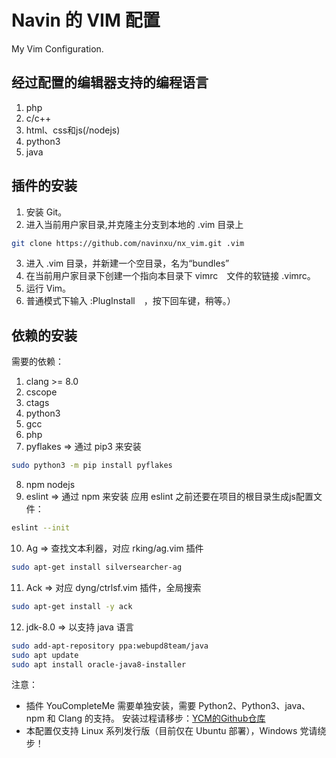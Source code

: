 # Navin 的 VIM 配置
My Vim Configuration.

## 经过配置的编辑器支持的编程语言
1. php
2. c/c++
3. html、css和js(/nodejs)
4. python3
5. java

## 插件的安装
1. 安装 Git。
2. 进入当前用户家目录,并克隆主分支到本地的 .vim 目录上
```sh
git clone https://github.com/navinxu/nx_vim.git .vim
```
3. 进入 .vim 目录，并新建一个空目录，名为“bundles”
4. 在当前用户家目录下创建一个指向本目录下 vimrc　文件的软链接 .vimrc。
5. 运行 Vim。
6. 普通模式下输入 :PlugInstall　，按下回车键，稍等。）

## 依赖的安装
需要的依赖：
1. clang >= 8.0
2. cscope
3. ctags
4. python3
5. gcc
6. php
7. pyflakes => 通过 pip3 来安装
```sh
sudo python3 -m pip install pyflakes
```
8. npm nodejs
9. eslint => 通过 npm 来安装
应用 eslint 之前还要在项目的根目录生成js配置文件：
```sh
eslint --init
```
10. Ag => 查找文本利器，对应 rking/ag.vim 插件
```sh
sudo apt-get install silversearcher-ag
```
11. Ack => 对应 dyng/ctrlsf.vim 插件，全局搜索
```sh
sudo apt-get install -y ack
```
12. jdk-8.0 => 以支持 java 语言
```sh
sudo add-apt-repository ppa:webupd8team/java
sudo apt update
sudo apt install oracle-java8-installer
```

注意：
* 插件 YouCompleteMe 需要单独安装，需要 Python2、Python3、java、npm 和 Clang 的支持。
安装过程请移步：[YCM的Github仓库](https://github.com/Valloric/YouCompleteMe)
* 本配置仅支持 Linux 系列发行版（目前仅在 Ubuntu 部署），Windows 党请绕步！


